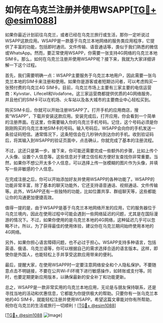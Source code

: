 # 如何在乌克兰注册并使用WSAPP[[TG💪+ @esim1088](https://t.me/s/esim1088)]

如果你最近计划前往乌克兰，或者已经在乌克兰旅行或生活，那你一定听说过WSAPP这款应用。WSAPP是一款基于乌克兰本地网络的服务类应用程序，它提供了丰富的功能，包括即时通讯、文件传输、语音通话等，类似于我们熟悉的微信或WhatsApp。然而，要正常使用WSAPP，你需要一张支持4G网络的乌克兰本地SIM卡。那么，如何在乌克兰注册并使用WSAPP呢？接下来，我就为大家详细讲解一下这个过程。

首先，我们需要明确一点：WSAPP主要服务于乌克兰本地用户，因此需要一张乌克兰本地的SIM卡来注册和使用。如果你是游客或者短期访问者，可以考虑购买一张预付费的乌克兰4G SIM卡。目前，乌克兰市场上主要有三家主要的电信运营商：Kyivstar、Lifecell和Vodafone。这三家运营商都提供优质的4G网络服务，并且他们的SIM卡可以在机场、火车站以及各大城市的主要商业中心轻松买到。

购买SIM卡后，你就可以开始注册WSAPP了。打开手机的应用商店，搜索“WSAPP”，下载并安装这款应用。安装完成后，打开应用，你会看到一个简单的注册界面。在这里，你需要输入你的乌克兰手机号码。记住，这个号码必须是你刚刚购买的乌克兰本地SIM卡的号码。输入号码后，WSAPP会向你的手机发送一条验证码短信。通常情况下，这条短信会在几秒钟内到达你的手机。收到验证码后，将其输入到WSAPP的验证页面中，点击确认，你就完成了基本的注册流程。

不过，这还只是第一步。接下来，你可能还需要完成一些额外的步骤，比如上传个人头像、设置个人信息等。这些信息对于建立信任和方便好友查找你非常重要。当然，如果你不想公开太多个人信息，可以选择上传一张模糊的图片作为头像，并填写一些非敏感的个人信息。

在完成注册之后，你可以开始添加好友并使用WSAPP的各种功能了。WSAPP的功能非常丰富，除了基本的聊天功能外，它还支持语音通话、视频通话、文件传输等。此外，WSAPP还有一些独特的功能，比如位置共享、群组聊天等，这些都能让你的沟通更加便捷高效。

值得一提的是，由于WSAPP是基于乌克兰本地网络开发的应用，它的服务器位于乌克兰境内，因此在使用过程中可能会遇到一些网络延迟的问题，尤其是在国际漫游的情况下。不过，如果你使用的是乌克兰本地的4G网络，这种延迟几乎可以忽略不计。所以，为了获得最佳的使用体验，建议你在乌克兰期间始终使用本地的4G网络。

另外，如果你担心语言障碍问题，也不必过于担心。WSAPP支持多种语言，包括英语、俄语、乌克兰语等，你可以根据自己的需求选择合适的语言版本。这样，即使你是外国人，也能轻松上手并享受这款应用带来的便利。

最后，提醒大家，在使用WSAPP时一定要注意网络安全和个人隐私保护。不要随意点击不明链接，不要在公共Wi-Fi环境下进行敏感操作，如转账或支付等。同时，也要定期更新应用版本，以确保最新的安全补丁和功能更新。

总之，WSAPP是一款非常实用的乌克兰本地应用，无论是与朋友保持联系，还是寻找当地的活动和优惠信息，它都能为你提供极大的帮助。只要你有一张乌克兰本地的4G SIM卡，就能轻松注册并使用WSAPP。希望这篇文章能对你有所帮助，祝你在乌克兰的生活或旅行一切顺利！[[TG💪+ @esim1088](https://t.me/s/esim1088)]

[[TG💪+ @esim1088](https://t.me/s/esim1088) ![Image](https://i.postimg.cc/4NQfJmqS/Snipaste-2025-05-13-00-14-12.png)]